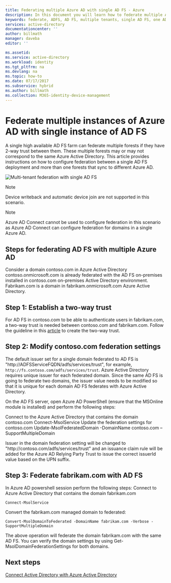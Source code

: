 ```yaml
---
title: Federating multiple Azure AD with single AD FS - Azure
description: In this document you will learn how to federate multiple Azure AD with a single AD FS.
keywords: federate, ADFS, AD FS, multiple tenants, single AD FS, one ADFS, multi-tenant federation, multi-forest adfs, aad connect, federation, cross-tenant federation
services: active-directory
documentationcenter: ''
author: billmath
manager: daveba
editor: ''

ms.assetid: 
ms.service: active-directory
ms.workload: identity
ms.tgt_pltfrm: na
ms.devlang: na
ms.topic: how-to
ms.date: 07/17/2017
ms.subservice: hybrid
ms.author: billmath
ms.collection: M365-identity-device-management
---
```


# Federate multiple instances of Azure AD with single instance of AD FS

A single high available AD FS farm can federate multiple forests if they have 2-way trust between them. These multiple forests may or may not correspond to the same Azure Active Directory. This article provides instructions on how to configure federation between a single AD FS deployment and more than one forests that sync to different Azure AD.

![Multi-tenant federation with single AD FS](./media/how-to-connect-fed-single-adfs-multitenant-federation/concept.png)
 
> [!NOTE]
> Device writeback and automatic device join are not supported in this scenario.

> [!NOTE]
> Azure AD Connect cannot be used to configure federation in this scenario as Azure AD Connect can configure federation for domains in a single Azure AD.

## Steps for federating AD FS with multiple Azure AD

Consider a domain contoso.com in Azure Active Directory contoso.onmicrosoft.com is already federated with the AD FS on-premises installed in contoso.com on-premises Active Directory environment. Fabrikam.com is a domain in fabrikam.onmicrosoft.com Azure Active Directory.

## Step 1: Establish a two-way trust
 
For AD FS in contoso.com to be able to authenticate users in fabrikam.com, a two-way trust is needed between contoso.com and fabrikam.com. Follow the guideline in this [article](https://technet.microsoft.com/library/cc816590.aspx) to create the two-way trust.
 
## Step 2: Modify contoso.com federation settings 
 
The default issuer set for a single domain federated to AD FS is "http\://ADFSServiceFQDN/adfs/services/trust", for example, `http://fs.contoso.com/adfs/services/trust`. Azure Active Directory requires unique issuer for each federated domain. Since the same AD FS is going to federate two domains, the issuer value needs to be modified so that it is unique for each domain AD FS federates with Azure Active Directory. 
 
On the AD FS server, open Azure AD PowerShell (ensure that the MSOnline module is installed) and perform the following steps:
 
Connect to the Azure Active Directory that contains the domain contoso.com
    Connect-MsolService
Update the federation settings for contoso.com
    Update-MsolFederatedDomain -DomainName contoso.com –SupportMultipleDomain
 
Issuer in the domain federation setting will be changed to "http\://contoso.com/adfs/services/trust" and an issuance claim rule will be added for the Azure AD Relying Party Trust to issue the correct issuerId value based on the UPN suffix.
 
## Step 3: Federate fabrikam.com with AD FS
 
In Azure AD powershell session perform the following steps:
Connect to Azure Active Directory that contains the domain fabrikam.com

    Connect-MsolService
Convert the fabrikam.com managed domain to federated:

    Convert-MsolDomainToFederated -DomainName fabrikam.com -Verbose -SupportMultipleDomain
 
The above operation will federate the domain fabrikam.com with the same AD FS. You can verify the domain settings by using Get-MsolDomainFederationSettings for both domains.

## Next steps
[Connect Active Directory with Azure Active Directory](whatis-hybrid-identity.md)
